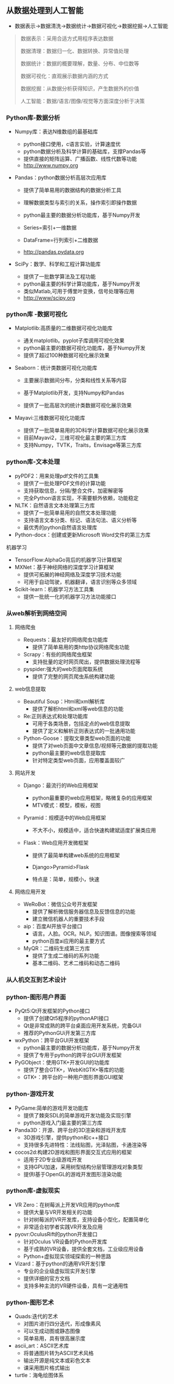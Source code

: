 ## 从数据处理到人工智能 

* 数据表示->数据清洗->数据统计->数据可视化->数据挖掘->人工智能

> 数据表示：采用合适方式用程序表达数据
>
> 数据清理：数据归一化、数据转换、异常值处理
>
> 数据统计：数据的概要理解，数量、分布、中位数等
>
> 数据可视化：直观展示数据内涵的方式
>
> 数据挖掘：从数据分析获得知识，产生数据外的价值
>
> 人工智能：数据/语言/图像/视觉等方面深度分析于决策

### Python库-数据分析

* Numpy库：表达N维数组的最基础库
  - python接口使用，c语言实验，计算速度优
  - python数据分析及科学计算的基础库，支撑Pandas等
  - 提供直接的矩阵运算、广播函数、线性代数等功能
  - <http://www.numpy.org>

* Pandas：python数据分析高层次应用库

  - 提供了简单易用的数据结构的数据分析工具
  - 理解数据类型与索引的关系，操作索引即操作数据
  - python最主要的数据分析功能库，基于Numpy开发

  - Series=索引+一维数据
  - DataFrame=行列索引+二维数据
  - <http://pandas.pydata.org>

* SciPy：数学、科学和工程计算功能库
  - 提供了一批数学算法及工程功能
  - python最主要的科学计算功能库，基于Numpy开发
  - 类似Matlab,可用于傅里叶变换，信号处理等应用
  - <http://www/scipy.org>

### python库 -数据可视化

* Matplotlib:高质量的二维数据可视化功能库
  - 通关matplotlib。pyplot子库调用可视化效果
  - python最主要的数据可视化功能库，基于Numpy开发
  - 提供了超过100种数据可视化展示效果

* Seaborn：统计类数据可视化功能库

  - 主要展示数据间分布，分类和线性关系等内容
  - 基于Matplotlib开发，支持Numpy和Pandas

  - 提供了一批高层次的统计类数据可视化展示效果

* Mayavi:三维数据可视化功能库
  - 提供了一批简单易用的3D科学计算数据可视化展示效果
  - 目前Mayavi2，三维可视化最主要的第三方库
  - 支持Numpy，TVTK，Traits，Envisage等第三方库

### python库-文本处理

* pyPDF2：用来处理pdf文件的工具集
  - 提供了一批处理PDF文件的计算功能
  - 支持获取信息，分隔/整合文件，加密解密等
  - 完全Python语言实现，不需要额外依赖，功能稳定
* NLTK：自然语言文本处理第三方库
  - 提供了一批简单易用的自然文本处理功能
  - 支持语言文本分类、标记、语法句法、语义分析等
  - 最优秀的python自然语言处理库
* Python-docx：创建或更新Microsoft Word文件的第三方库

机器学习

* TensorFlow:AlphaGo背后的机器学习计算框架
* MXNet：基于神经网络的深度学习计算框架
  - 提供可拓展的神经网络及深度学习技术功能
  - 可用于自动驾驶，机器翻译，语言识别等众多领域
* Scikit-learn：机器学习方法工具集
  - 提供一批统一化的机器学习方法功能接口

###  从web解析到网络空间

1. 网络爬虫
   * Requests：最友好的网络爬虫功能库
     - 提供了简单易用的类http协议网络爬虫功能
   * Scrapy：有些的网络爬虫框架
     - 支持批量的定时网页爬出，提供数据处理流程等
   * pyspider:强大的web页面爬取系统
     - 提供了完整的网页爬虫系统构建功能

2. web信息提取
   * Beautiful Soup：Html和xml解析库
     - 提供了解析html和xml等web信息的功能
   * Re:正则表达式和处理功能库
     - 可用于各类场景，包括定点的web信息提取
     - 提供了定义和解析正则表达式的一批通用功能
   * Python-Goose：提取文章类型web页面的功能
     - 提供了对web页面中文章信息/视频等元数据的提取功能
     - python最主要的web信息提取库
     - 针对特定类型web页面，应用覆盖面较广

3. 网站开发

   * Django：最流行的Web应用框架

     - python最重要的web应用框架，略微复杂的应用框架
     - MTV模式：模型，模板，视图

   * Pyramid：规模适中的Web应用框架

     - 不大不小，规模适中，适合快速构建斌适度扩展类应用

   * Flask：Web应用开发微框架

     - 提供了最简单构建web系统的应用框架

     - Django>Pyramid>Flask
     - 特点是：简单，规模小，快速

4. 网络应用开发
   * WeRoBot：微信公众号开发框架
     - 提供了解析微信服务器信息及反馈信息的功能
     - 建立微信机器人的重要技术手段
   * aip：百度AI开放平台接口
     - 语言。人脸。OCR。NLP。知识图谱。图像搜索等领域
     - python百度ai应用的最主要方式
   * MyQR：二维码生成第三方库
     - 提供了生成二维码的系列功能
     - 基本二维码、艺术二维码和动态二维码

### 从人机交互到艺术设计

### python-图形用户界面

* PyQt5:Qt开发框架的Python接口
  - 提供了创建Qt5程序的pythonAPI接口
  - Qt是非常成熟的跨平台桌面应用开发系统，完备GUI
  - 推荐的PythonGUi开发第三方库
* wxPython：跨平台GUI开发框架
  - python最主要的数据分析功能库，基于Numpy开发
  - 提供了专用于python的跨平台GUI开发框架
* PyGObject：使用GTK+开发GUI的功能库
  - 提供了整合GTK+，WebKitGTK+等库的功能
  - GTK+：跨平台的一种用户图形界面GUI框架

### python-游戏开发

* PyGame:简单的游戏开发功能库
  - 提供了棘突SDL的简单游戏开发功能及实现引擎
  - python游戏入门最主要的第三方库
* Panda3D：开源、跨平台的3D渲染和游戏开发库
  - 3D游戏引擎，提供python和c++接口
  - 支持很多先进特性：法线贴图，光泽贴图，卡通渲染等
* cocos2d:构建2D游戏和图形界面交互式应用的框架
  - 适用于2D专业级游戏开发
  - 支持GPU加速，采用树型结构分层管理游戏对象类型
  - 提供l基于OpenGL的游戏开发图形渲染功能

### python库-虚拟现实

* VR Zero：在树莓派上开发VR应用的python库
  - 提供大量与VR开发相关的功能
  - 针对树莓派的VR开发库，支持设备小型化，配置简单化
  - 非常适合初学者实践VR开发及应用
* pyovr:OculusRift的python开发接口
  - 针对Oculus VR设备的Python开发库
  - 基于成熟的VR设备，提供全套文档，工业级应用设备
  - Python+虚拟现实领域探索的一种思路
* Vizard：基于python的通用VR开发引擎
  - 专业的企业级虚拟现实开发引擎
  - 提供详细的官方文档
  - 支持多种主流的VR硬件设备，具有一定通用性

### python-图形艺术

* Quads:迭代的艺术
  - 对图片进行四分迭代，形成像素风
  - 可以生成动图或静态图像
  - 简单易用，具有很高展示度
* ascii_art：ASCII艺术库
  - 将普通图片转为ASCII艺术风格
  - 输出开源是纯文本或彩色文本
  - 课采用图片格式输出
* turtle：海龟绘图体系